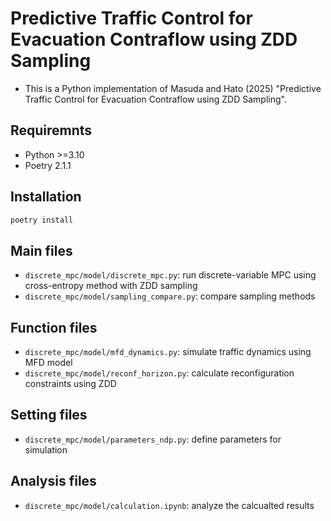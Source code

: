 # Predictive Traffic Control for Evacuation Contraflow using ZDD Sampling

- This is a Python implementation of Masuda and Hato (2025) "Predictive Traffic Control for Evacuation Contraflow using ZDD Sampling".

## Requiremnts
- Python >=3.10
- Poetry 2.1.1

## Installation

```bash
poetry install
```

## Main files
- `discrete_mpc/model/discrete_mpc.py`: run discrete-variable MPC using cross-entropy method with ZDD sampling
- `discrete_mpc/model/sampling_compare.py`: compare sampling methods

## Function files
- `discrete_mpc/model/mfd_dynamics.py`: simulate traffic dynamics using MFD model
- `discrete_mpc/model/reconf_horizon.py`: calculate reconfiguration constraints using ZDD

## Setting files
- `discrete_mpc/model/parameters_ndp.py`: define parameters for simulation

## Analysis files
- `discrete_mpc/model/calculation.ipynb`: analyze the calcualted results
